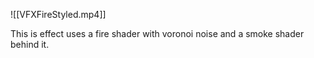 ![[VFXFireStyled.mp4]]

This is effect uses a fire shader with voronoi noise and a smoke shader behind it. 